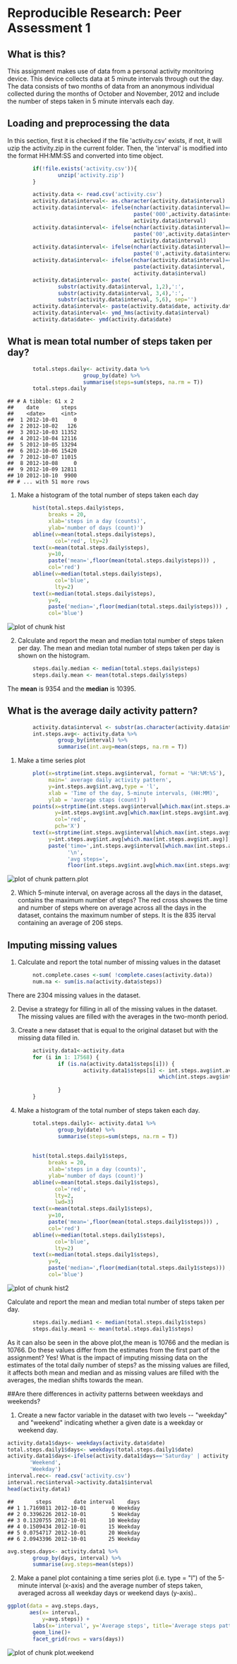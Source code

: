 # Reproducible Research: Peer Assessment 1
## What is this?  
This assignment makes use of data from a personal activity monitoring device. This device collects data at 5 minute intervals through out the day. The data consists of two months of data from an anonymous individual collected during the months of October and November, 2012 and include the number of steps taken in 5 minute intervals each day.




## Loading and preprocessing the data
In this section, first it is checked if the file 'activity.csv' exists, if not, it will uzip the activity.zip in the current folder. Then, the 'interval' is modified into the format HH:MM:SS and converted into time object.


```r
        if(!file.exists('activity.csv')){
                unzip('activity.zip')
        }

        activity.data <- read.csv('activity.csv')
        activity.data$interval<- as.character(activity.data$interval)
        activity.data$interval<- ifelse(nchar(activity.data$interval)==1,
                                        paste('000',activity.data$interval, '00',sep = ''),
                                        activity.data$interval)
        activity.data$interval<- ifelse(nchar(activity.data$interval)==2, 
                                        paste('00',activity.data$interval, '00',sep = ''), 
                                        activity.data$interval)
        activity.data$interval<- ifelse(nchar(activity.data$interval)==3, 
                                        paste('0',activity.data$interval, '00',sep = ''),                                         activity.data$interval)
        activity.data$interval<- ifelse(nchar(activity.data$interval)==4,
                                        paste(activity.data$interval, '00',sep = ''), 
                                        activity.data$interval)
        activity.data$interval<- paste(
                substr(activity.data$interval, 1,2),':',
                substr(activity.data$interval, 3,4),':',
                substr(activity.data$interval, 5,6), sep='')
        activity.data$interval<- paste(activity.data$date, activity.data$interval)
        activity.data$interval<- ymd_hms(activity.data$interval)
        activity.data$date<- ymd(activity.data$date)
```
## What is mean total number of steps taken per day?

```r
        total.steps.daily<- activity.data %>%
                        group_by(date) %>%
                        summarise(steps=sum(steps, na.rm = T))
        total.steps.daily
```

```
## # A tibble: 61 x 2
##    date       steps
##    <date>     <int>
##  1 2012-10-01     0
##  2 2012-10-02   126
##  3 2012-10-03 11352
##  4 2012-10-04 12116
##  5 2012-10-05 13294
##  6 2012-10-06 15420
##  7 2012-10-07 11015
##  8 2012-10-08     0
##  9 2012-10-09 12811
## 10 2012-10-10  9900
## # ... with 51 more rows
```

1. Make a histogram of the total number of steps taken each day


```r
        hist(total.steps.daily$steps, 
             breaks = 20, 
             xlab='steps in a day (counts)', 
             ylab='number of days (count)')
        abline(v=mean(total.steps.daily$steps), 
               col='red', lty=2)
        text(x=mean(total.steps.daily$steps), 
             y=10, 
             paste('mean=',floor(mean(total.steps.daily$steps))) , 
             col='red')
        abline(v=median(total.steps.daily$steps), 
               col='blue', 
               lty=2)
        text(x=median(total.steps.daily$steps),
             y=9,
             paste('median=',floor(median(total.steps.daily$steps))) ,
             col='blue')
```

![plot of chunk hist](figure/hist-1.png)

2. Calculate and report the mean and median total number of steps taken per day.
The mean and median total number of steps taken per day is shown on the histogram.


```r
        steps.daily.median <- median(total.steps.daily$steps)
        steps.daily.mean <- mean(total.steps.daily$steps)
```

The **mean** is 9354 and the **median** is 10395.

## What is the average daily activity pattern?

```r
        activity.data$interval <- substr(as.character(activity.data$interval), 12, 19)
        int.steps.avg<- activity.data %>%
                group_by(interval) %>%
                summarise(int.avg=mean(steps, na.rm = T))
```

1. Make a time series plot

```r
        plot(x=strptime(int.steps.avg$interval, format = '%H:%M:%S'), 
             main=' average daily activity pattern',
             y=int.steps.avg$int.avg,type = 'l',
             xlab = 'Time of the day, 5-minute intervals, (HH:MM)',
             ylab = 'average staps (count)')
        points(x=strptime(int.steps.avg$interval[which.max(int.steps.avg$int.avg)], format = '%H:%M:%S'), 
               y=int.steps.avg$int.avg[which.max(int.steps.avg$int.avg)], 
               col='red', 
               pch='X')
        text(x=strptime(int.steps.avg$interval[which.max(int.steps.avg$int.avg)], format = '%H:%M:%S'),
             y=int.steps.avg$int.avg[which.max(int.steps.avg$int.avg)], col='red',
             paste('time=',int.steps.avg$interval[which.max(int.steps.avg$int.avg)],
                   '\n', 
                   'avg steps=',
                   floor(int.steps.avg$int.avg[which.max(int.steps.avg$int.avg)])), pos = 1)
```

![plot of chunk pattern.plot](figure/pattern.plot-1.png)

2.  Which 5-minute interval, on average across all the days in the dataset, contains the maximum number of steps?
The red cross showes the time and number of steps where on average across all the days in the dataset, contains the maximum number of steps. 
It is the 835 iterval containing an average of 206 steps.

## Imputing missing values
1. Calculate and report the total number of missing values in the dataset

```r
        not.complete.cases <-sum( !complete.cases(activity.data))        
        num.na <- sum(is.na(activity.data$steps))
```
There are 2304 missing values in the dataset.

2. Devise a strategy for filling in all of the missing values in the dataset.
The missing values are filled with the averages in the two-month period.

3. Create a new dataset that is equal to the original dataset but with the missing data filled in.

```r
        activity.data1<-activity.data
        for (i in 1: 17568) {
                if (is.na(activity.data1$steps[i])) {
                        activity.data1$steps[i] <- int.steps.avg$int.avg[ 
                                                which(int.steps.avg$interval==activity.data1$interval[i])] 
        
                }
        }
```


4. Make a histogram of the total number of steps taken each day.


```r
        total.steps.daily1<- activity.data1 %>%
                group_by(date) %>%
                summarise(steps=sum(steps, na.rm = T))
                
                
        hist(total.steps.daily1$steps, 
             breaks = 20, 
             xlab='steps in a day (counts)', 
             ylab='number of days (count)')
        abline(v=mean(total.steps.daily1$steps), 
               col='red',
               lty=2,
               lwd=3)
        text(x=mean(total.steps.daily1$steps), 
             y=10, 
             paste('mean=',floor(mean(total.steps.daily1$steps))) , 
             col='red')
        abline(v=median(total.steps.daily1$steps), 
               col='blue', 
               lty=2)
        text(x=median(total.steps.daily1$steps),
             y=9,
             paste('median=',floor(median(total.steps.daily1$steps))) ,
             col='blue')
```

![plot of chunk hist2](figure/hist2-1.png)

Calculate and report the mean and median total number of steps taken per day.

```r
        steps.daily.median1 <- median(total.steps.daily1$steps)
        steps.daily.mean1 <- mean(total.steps.daily1$steps)
```
As it can also be seen in the above plot,the mean is 10766 and the median is 10766.
Do these values differ from the estimates from the first part of the assignment? Yes!
What is the impact of imputing missing data on the estimates of the total daily number of steps?
as the missing values are filled, it affects both mean and median and as missing values are filled with the averages, the median shifts towards the mean.

##Are there differences in activity patterns between weekdays and weekends?
1. Create a new factor variable in the dataset with two levels -- "weekday" and "weekend" indicating whether a given date is a weekday or weekend day.


```r
activity.data1$days<- weekdays(activity.data$date)        
total.steps.daily1$days<- weekdays(total.steps.daily1$date)        
activity.data1$days<-ifelse(activity.data1$days=='Saturday' | activity.data1$days=='Sunday', 
       'Weekend', 
       'Weekday')
interval.rec<- read.csv('activity.csv')
interval.rec$interval->activity.data1$interval
head(activity.data1)
```

```
##       steps       date interval    days
## 1 1.7169811 2012-10-01        0 Weekday
## 2 0.3396226 2012-10-01        5 Weekday
## 3 0.1320755 2012-10-01       10 Weekday
## 4 0.1509434 2012-10-01       15 Weekday
## 5 0.0754717 2012-10-01       20 Weekday
## 6 2.0943396 2012-10-01       25 Weekday
```

```r
avg.steps.days<- activity.data1 %>%
        group_by(days, interval) %>%
        summarise(avg.steps=mean(steps))
```
2. Make a panel plot containing a time series plot (i.e. type = "l") of the 5-minute interval (x-axis) and the average number of steps taken, averaged across all weekday days or weekend days (y-axis).. 


```r
ggplot(data = avg.steps.days, 
       aes(x= interval, 
           y=avg.steps)) + 
        labs(x='interval', y='Average steps', title='Average steps pattern over weekends and weedays')+
        geom_line()+
        facet_grid(rows = vars(days))
```

![plot of chunk plot.weekend](figure/plot.weekend-1.png)

